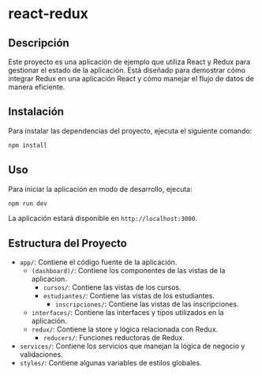# react-redux

## Descripción

Este proyecto es una aplicación de ejemplo que utiliza React y Redux para gestionar el estado de la aplicación. Está diseñado para demostrar cómo integrar Redux en una aplicación React y cómo manejar el flujo de datos de manera eficiente.

## Instalación

Para instalar las dependencias del proyecto, ejecuta el siguiente comando:

```bash
npm install
```

## Uso

Para iniciar la aplicación en modo de desarrollo, ejecuta:

```bash
npm run dev
```

La aplicación estará disponible en `http://localhost:3000`.

## Estructura del Proyecto

- `app/`: Contiene el código fuente de la aplicación.
  - `(dashboard)/`: Contiene los componentes de las vistas de la aplicacion.
    - `cursos/`: Contiene las vistas de los cursos.
    - `estudiantes/`: Contiene las vistas de los estudiantes.
      - `inscripciones/`: Contiene las vistas de las inscripciones.
  - `interfaces/`: Contiene las interfaces y tipos utilizados en la aplicación.
  - `redux/`: Contiene la store y lógica relacionada con Redux.
    - `reducers/`: Funciones reductoras de Redux.
- `services/`: Contiene los servicios que manejan la lógica de negocio y validaciones.
- `styles/`: Contiene algunas variables de estilos globales.
